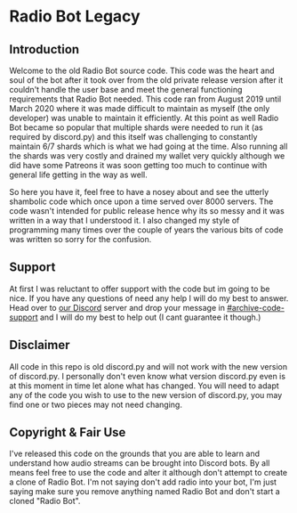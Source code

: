 # Radio Bot Legacy

## Introduction


Welcome to the old Radio Bot source code. This code was the heart and soul of the bot after it took over from the old private release version after it couldn't handle the user base and meet the general functioning requirements that Radio Bot needed. This code ran from August 2019 until March 2020 where it was made difficult to maintain as myself (the only developer) was unable to maintain it efficiently. At this point as well Radio Bot became so popular that multiple shards were needed to run it (as required by discord.py) and this itself was challenging to constantly maintain 6/7 shards which is what we had going at the time. Also running all the shards was very costly and drained my wallet very quickly although we did have some Patreons it was soon getting too much to continue with general life getting in the way as well.

So here you have it, feel free to have a nosey about and see the utterly shambolic code which once upon a time served over 8000 servers. The code wasn't intended for public release hence why its so messy and it was written in a way that I understood it. I also changed my style of programming many times over the couple of years the various bits of code was written so sorry for the confusion.



## Support



At first I was reluctant to offer support with the code but im going to be nice. If you have any questions of need any help I will do my best to answer. Head over to [our Discord](https://discord.gg/fpDHRE6) server and drop your message in [#archive-code-support](https://discord.gg/R55k896Xmt) and I will do my best to help out (I cant guarantee it though.)



## Disclaimer



All code in this repo is old discord.py and will not work with the new version of discord.py. I personally don't even know what version discord.py even is at this moment in time let alone what has changed. You will need to adapt any of the code you wish to use to the new version of discord.py, you may find one or two pieces may not need changing.



## Copyright & Fair Use  



I've released this code on the grounds that you are able to learn and understand how audio streams can be brought into Discord bots. By all means feel free to use the code and alter it although don't attempt to create a clone of Radio Bot. I'm not saying don't add radio into your bot, I'm just saying make sure you remove anything named Radio Bot and don't start a cloned "Radio Bot". 
